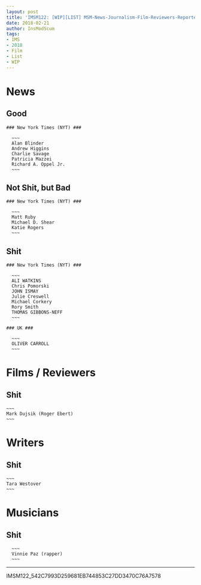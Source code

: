 ```yaml
---
layout: post
title: 'IMSM122: [WIP][LIST] MSM-News-Journalism-Film-Reviewers-Reporters-Journalists-Writers Shitlist-Hitlist'
date: 2018-02-21
author: InsModScum
tags:
- IMS
- 2018
- Film
- List
- WIP
---
```


<!-- more -->

# News #

  ## Good ##

    ### New York Times (NYT) ###

      ~~~
      Alan Blinder
      Andrew Higgins
      Charlie Savage
      Patricia Mazzei
      Richard A. Oppel Jr.
      ~~~

  ## Not Shit, but Bad ##

    ### New York Times (NYT) ###

      ~~~
      Matt Ruby
      Michael D. Shear
      Katie Rogers
      ~~~

  ## Shit ##

    ### New York Times (NYT) ###

      ~~~
      ALI WATKINS
      Chris Pomorski
      JOHN ISMAY
      Julie Creswell
      Michael Corkery
      Rory Smith
      THOMAS GIBBONS-NEFF
      ~~~

    ### UK ###

      ~~~
      OLIVER CARROLL
      ~~~

# Films / Reviewers #

  ## Shit ##

    ~~~
    Mark Dujsik (Roger Ebert)
    ~~~

# Writers #

  ## Shit ##

    ~~~
    Tara Westover
    ~~~
    
    
# Musicians #
	
   ## Shit ##
   	
      ~~~
      Vinnie Paz (rapper)
      ~~~
---

IMSM122_542C7993D259681EB744853C27DD3470C76A7578 